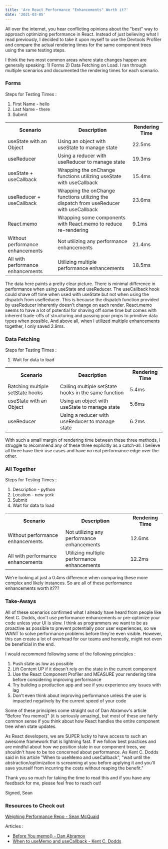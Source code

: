 ```yaml
---
title: 'Are React Performance "Enhancements" Worth it?'
date: '2021-03-05'
---
```


All over the internet, you hear conflicting opinions about the "best" way to approach optimizing performance in React. Instead of just believing what I read previously, I decided to take it upon myself to use the Devtools Profiler and compare the actual rendering times for the same component trees using the same testing steps.

I think the two most common areas where state changes happen are generally speaking: 1) Forms 2) Data Fetching on Load. I ran through multiple scenarios and documented the rendering times for each scenario.

### Forms

Steps for Testing Times :

1. First Name - hello
2. Last Name - there
3. Submit

<table>
  <tr>
    <th>Scenario</th>
    <th>Description</th>
    <th>Rendering Time</th>
  </tr>
  <tr>
    <td>useState with an Object</td>
    <td>Using an object with useState to manage state</td>
    <td>22.5ms</td>
  </tr>
  <tr>
    <td>useReducer</td>
    <td>Using a reducer with useReducer to manage state</td>
    <td>19.3ms</td>
  </tr>
  <tr>
    <td>useState + useCallback</td>
    <td>Wrapping the onChange functions utilizing useState with useCallback</td>
    <td>15.4ms</td>
  </tr>
  <tr>
    <td>useReducer + useCallback</td>
    <td>Wrapping the onChange functions utilizing the dispatch from useReducer with useCallback</td>
    <td>23.6ms</td>
  </tr>
  <tr>
    <td>React.memo</td>
    <td>Wrapping some components with React.memo to reduce re-rendering</td>
    <td>9.1ms</td>
  </tr>
  <tr>
    <td>Without performance enhancements</td>
    <td>Not utilizing any performance enhancements</td>
    <td>21.4ms</td>
  </tr>
  <tr>
    <td>All with performance enhancements</td>
    <td>Utilizing multiple performance enhancements</td>
    <td>18.5ms</td>
  </tr>
</table>

The data here paints a pretty clear picture. There is minimal difference in performance when using useState and useReducer. The useCallback hook could shave off time when used with useState but not when using the dispatch from useReducer. This is because the dispatch function provided by useReducer inherently doesn't change on each render. React.memo seems to have a lot of potential for shaving off some time but comes with inherent trade-offs of structuring and passing your props to primitive data types when possible. And above all, when I utilized multiple enhancements together, I only saved 2.9ms.

### Data Fetching

Steps for Testing Times :

1. Wait for data to load

<table>
  <tr>
    <th>Scenario</th>
    <th>Description</th>
    <th>Rendering Time</th>
  </tr>
  <tr>
    <td>Batching multiple setState hooks</td>
    <td>Calling multiple setState hooks in the same function</td>
    <td>5.4ms</td>
  </tr>
  <tr>
    <td>useState with an Object</td>
    <td>Using an object with useState to manage state</td>
    <td>5.6ms</td>
  </tr>
  <tr>
    <td>useReducer</td>
    <td>Using a reducer with useReducer to manage state</td>
    <td>6.2ms</td>
  </tr>
</table>

With such a small margin of rendering time between these three methods, I struggle to recommend any of these three explicitly as a catch-all. I believe all three have their use cases and have no real performance edge over the other.

### All Together

Steps for Testing Times :

1. Description - python
2. Location - new york
3. Submit
4. Wait for data to load

<table>
  <tr>
    <th>Scenario</th>
    <th>Description</th>
    <th>Rendering Time</th>
  </tr>
  <tr>
    <td>Without performance enhancements</td>
    <td>Not utilizing any performance enhancements</td>
    <td>12.6ms</td>
  </tr>
  <tr>
    <td>All with performance enhancements</td>
    <td>Utilizing multiple performance enhancements</td>
    <td>12.2ms</td>
  </tr>
</table>

We're looking at just a 0.4ms difference when comparing these more complex and likely instances. So are all of these performance enhancements worth it???

### Take-Aways

All of these scenarios confirmed what I already have heard from people like Kent C. Dodds, don't use performance enhancements or pre-optimize your code unless your UI is slow. I think as programmers we want to be as proactive as possible to prevent potentially poor user experiences, so we WANT to solve performance problems before they're even visible. However, this can create a lot of overhead for our teams and honestly, might not even be beneficial in the end.

I would recommend following some of the following principles :

1. Push state as low as possible
2. Lift Content UP if it doesn't rely on the state in the current component
3. Use the React Component Profiler and MEASURE your rendering time before considering improving performance
4. Try building a production app and see if you experience any issues with lag
5. Don't even think about improving performance unless the user is impacted negatively by the current speed of your code

Some of these principles come straight out of Dan Abramov's article "Before You memo()" (it is seriously amazing), but most of these are fairly common sense if you think about how React handles the entire component tree when state updates.

As React developers, we are SUPER lucky to have access to such an awesome framework that is lightning fast. If we follow best practices and are mindful about how we position state in our component trees, we shouldn't have to be too concerned about performance. As Kent C. Dodds said in his article "When to useMemo and useCallback", "wait until the abstraction/optimization is screaming at you before applying it and you'll save yourself from incurring the costs without reaping the benefit."

Thank you so much for taking the time to read this and if you have any feedback for me, please feel free to reach out!

Signed,
Sean

### Resources to Check out

[Weighing Performance Repo - Sean McQuaid](https://github.com/seanmcquaid/weighing-performance)

Articles :

- [Before You memo() - Dan Abramov](https://overreacted.io/before-you-memo/)
- [When to useMemo and useCallback - Kent C. Dodds](https://kentcdodds.com/blog/usememo-and-usecallback)
